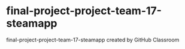 # final-project-project-team-17-steamapp
final-project-project-team-17-steamapp created by GitHub Classroom
